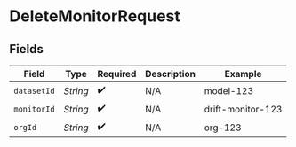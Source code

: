 # DeleteMonitorRequest


## Fields

| Field              | Type               | Required           | Description        | Example            |
| ------------------ | ------------------ | ------------------ | ------------------ | ------------------ |
| `datasetId`        | *String*           | :heavy_check_mark: | N/A                | model-123          |
| `monitorId`        | *String*           | :heavy_check_mark: | N/A                | drift-monitor-123  |
| `orgId`            | *String*           | :heavy_check_mark: | N/A                | org-123            |
